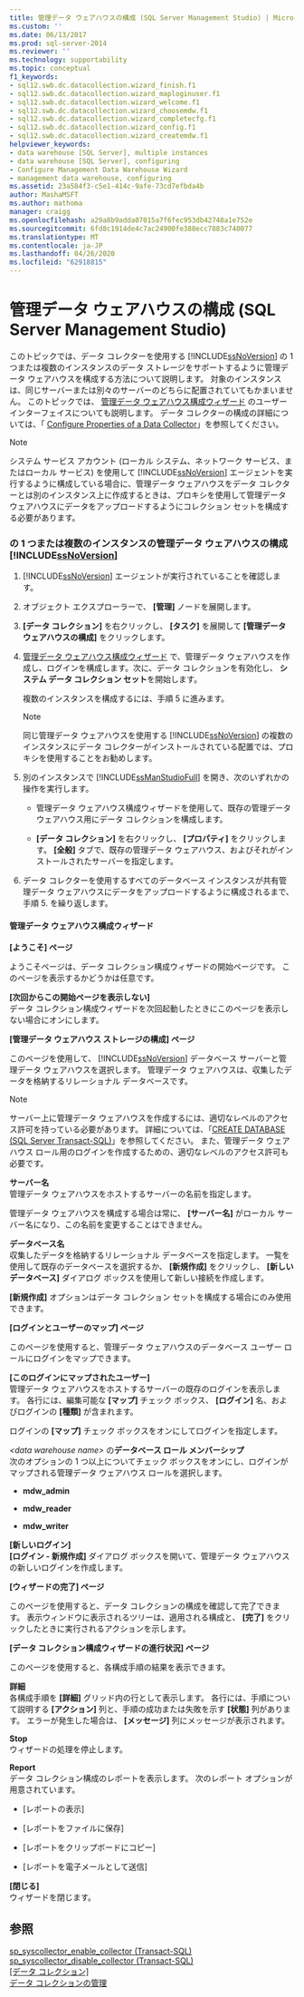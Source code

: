 ```yaml
---
title: 管理データ ウェアハウスの構成 (SQL Server Management Studio) | Microsoft Docs
ms.custom: ''
ms.date: 06/13/2017
ms.prod: sql-server-2014
ms.reviewer: ''
ms.technology: supportability
ms.topic: conceptual
f1_keywords:
- sql12.swb.dc.datacollection.wizard_finish.f1
- sql12.swb.dc.datacollection.wizard_maploginuser.f1
- sql12.swb.dc.datacollection.wizard_welcome.f1
- sql12.swb.dc.datacollection.wizard_choosemdw.f1
- sql12.swb.dc.datacollection.wizard_completecfg.f1
- sql12.swb.dc.datacollection.wizard_config.f1
- sql12.swb.dc.datacollection.wizard_createmdw.f1
helpviewer_keywords:
- data warehouse [SQL Server], multiple instances
- data warehouse [SQL Server], configuring
- Configure Management Data Warehouse Wizard
- management data warehouse, configuring
ms.assetid: 23a584f3-c5e1-414c-9afe-73cd7efbda4b
author: MashaMSFT
ms.author: mathoma
manager: craigg
ms.openlocfilehash: a29a8b9adda07015a7f6fec953db42748a1e752e
ms.sourcegitcommit: 6fd8c1914de4c7ac24900fe388ecc7883c740077
ms.translationtype: MT
ms.contentlocale: ja-JP
ms.lasthandoff: 04/26/2020
ms.locfileid: "62918815"
---
```

# <a name="configure-the-management-data-warehouse-sql-server-management-studio"></a>管理データ ウェアハウスの構成 (SQL Server Management Studio)
  このトピックでは、データ コレクターを使用する [!INCLUDE[ssNoVersion](../../includes/ssnoversion-md.md)] の 1 つまたは複数のインスタンスのデータ ストレージをサポートするように管理データ ウェアハウスを構成する方法について説明します。 対象のインスタンスは、同じサーバーまたは別々のサーバーのどちらに配置されていてもかまいません。 このトピックでは、 [管理データ ウェアハウス構成ウィザード](#Wizard) のユーザー インターフェイスについても説明します。 データ コレクターの構成の詳細については、「 [Configure Properties of a Data Collector](configure-properties-of-a-data-collector.md)」を参照してください。  
  
> [!NOTE]  
>  システム サービス アカウント (ローカル システム、ネットワーク サービス、またはローカル サービス) を使用して [!INCLUDE[ssNoVersion](../../includes/ssnoversion-md.md)] エージェントを実行するように構成している場合に、管理データ ウェアハウスをデータ コレクターとは別のインスタンス上に作成するときは、プロキシを使用して管理データ ウェアハウスにデータをアップロードするようにコレクション セットを構成する必要があります。  
  
### <a name="configure-the-management-data-warehouse-on-a-single-instance-or-multiple-instances-of-ssnoversion"></a>の 1 つまたは複数のインスタンスの管理データ ウェアハウスの構成 [!INCLUDE[ssNoVersion](../../includes/ssnoversion-md.md)]  
  
1.  [!INCLUDE[ssNoVersion](../../includes/ssnoversion-md.md)] エージェントが実行されていることを確認します。  
  
2.  オブジェクト エクスプローラーで、 **[管理]** ノードを展開します。  
  
3.  **[データ コレクション]** を右クリックし、 **[タスク]** を展開して **[管理データ ウェアハウスの構成]** をクリックします。  
  
4.  [管理データ ウェアハウス構成ウィザード](#Wizard) で、管理データ ウェアハウスを作成し、ログインを構成します。次に、データ コレクションを有効化し、 **システム データ コレクション セット**を開始します。  
  
     複数のインスタンスを構成するには、手順 5 に進みます。  
  
    > [!NOTE]  
    >  同じ管理データ ウェアハウスを使用する [!INCLUDE[ssNoVersion](../../includes/ssnoversion-md.md)] の複数のインスタンスにデータ コレクターがインストールされている配置では、プロキシを使用することをお勧めします。  
  
5.  別のインスタンスで [!INCLUDE[ssManStudioFull](../../includes/ssmanstudiofull-md.md)] を開き、次のいずれかの操作を実行します。  
  
    -   管理データ ウェアハウス構成ウィザードを使用して、既存の管理データ ウェアハウス用にデータ コレクションを構成します。  
  
    -   **[データ コレクション]** を右クリックし、 **[プロパティ]** をクリックします。 **[全般]** タブで、既存の管理データ ウェアハウス、およびそれがインストールされたサーバーを指定します。  
  
6.  データ コレクターを使用するすべてのデータベース インスタンスが共有管理データ ウェアハウスにデータをアップロードするように構成されるまで、手順 5. を繰り返します。  
  
####  <a name="configure-management-data-warehouse-wizard"></a><a name="Wizard"></a> 管理データ ウェアハウス構成ウィザード  
 **[ようこそ] ページ**  
  
 ようこそページは、データ コレクション構成ウィザードの開始ページです。 このページを表示するかどうかは任意です。  
  
 **[次回からこの開始ページを表示しない]**  
 データ コレクション構成ウィザードを次回起動したときにこのページを表示しない場合にオンにします。  
  
 **[管理データ ウェアハウス ストレージの構成] ページ**  
  
 このページを使用して、 [!INCLUDE[ssNoVersion](../../includes/ssnoversion-md.md)] データベース サーバーと管理データ ウェアハウスを選択します。 管理データ ウェアハウスは、収集したデータを格納するリレーショナル データベースです。  
  
> [!NOTE]  
>  サーバー上に管理データ ウェアハウスを作成するには、適切なレベルのアクセス許可を持っている必要があります。 詳細については、「[CREATE DATABASE &#40;SQL Server Transact-SQL&#41;](/sql/t-sql/statements/create-database-sql-server-transact-sql)」を参照してください。 また、管理データ ウェアハウス ロール用のログインを作成するための、適切なレベルのアクセス許可も必要です。  
  
 **サーバー名**  
 管理データ ウェアハウスをホストするサーバーの名前を指定します。  
  
 管理データ ウェアハウスを構成する場合は常に、 **[サーバー名]** がローカル サーバー名になり、この名前を変更することはできません。  
  
 **データベース名**  
 収集したデータを格納するリレーショナル データベースを指定します。 一覧を使用して既存のデータベースを選択するか、 **[新規作成]** をクリックし、 **[新しいデータベース]** ダイアログ ボックスを使用して新しい接続を作成します。  
  
 **[新規作成]** オプションはデータ コレクション セットを構成する場合にのみ使用できます。  
  
 **[ログインとユーザーのマップ] ページ**  
  
 このページを使用すると、管理データ ウェアハウスのデータベース ユーザー ロールにログインをマップできます。  
  
 **[このログインにマップされたユーザー]**  
 管理データ ウェアハウスをホストするサーバーの既存のログインを表示します。 各行には、編集可能な **[マップ]** チェック ボックス、 **[ログイン]** 名、およびログインの **[種類]** が含まれます。  
  
 ログインの **[マップ]** チェック ボックスをオンにしてログインを指定します。  
  
 *\<data warehouse name>* の**データベース ロール メンバーシップ**  
 次のオプションの 1 つ以上についてチェック ボックスをオンにし、ログインがマップされる管理データ ウェアハウス ロールを選択します。  
  
-   **mdw_admin**  
  
-   **mdw_reader**  
  
-   **mdw_writer**  
  
 **[新しいログイン]**  
 **[ログイン - 新規作成]** ダイアログ ボックスを開いて、管理データ ウェアハウスの新しいログインを作成します。  
  
 **[ウィザードの完了] ページ**  
  
 このページを使用すると、データ コレクションの構成を確認して完了できます。 表示ウィンドウに表示されるツリーは、適用される構成と、 **[完了]** をクリックしたときに実行されるアクションを示します。  
  
 **[データ コレクション構成ウィザードの進行状況] ページ**  
  
 このページを使用すると、各構成手順の結果を表示できます。  
  
 **詳細**  
 各構成手順を **[詳細]** グリッド内の行として表示します。 各行には、手順について説明する **[アクション]** 列と、手順の成功または失敗を示す **[状態]** 列があります。 エラーが発生した場合は、 **[メッセージ]** 列にメッセージが表示されます。  
  
 **Stop**  
 ウィザードの処理を停止します。  
  
 **Report**  
 データ コレクション構成のレポートを表示します。 次のレポート オプションが用意されています。  
  
-   [レポートの表示]  
  
-   [レポートをファイルに保存]  
  
-   [レポートをクリップボードにコピー]  
  
-   [レポートを電子メールとして送信]  
  
 **[閉じる]**  
 ウィザードを閉じます。  
  
## <a name="see-also"></a>参照  
 [sp_syscollector_enable_collector &#40;Transact-SQL&#41;](/sql/relational-databases/system-stored-procedures/sp-syscollector-enable-collector-transact-sql)   
 [sp_syscollector_disable_collector &#40;Transact-SQL&#41;](/sql/relational-databases/system-stored-procedures/sp-syscollector-disable-collector-transact-sql)   
 [[データ コレクション]](data-collection.md)   
 [データ コレクションの管理](manage-data-collection.md)  
  
  
